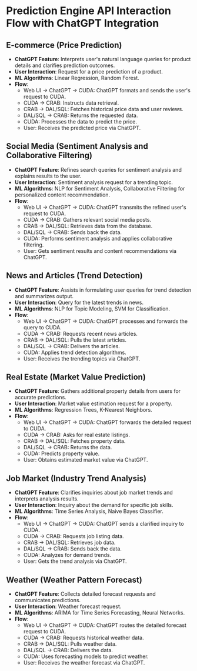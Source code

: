 # Prediction Engine API Interaction Flow with ChatGPT Integration

## E-commerce (Price Prediction)
- **ChatGPT Feature**: Interprets user's natural language queries for product details and clarifies prediction outcomes.
- **User Interaction**: Request for a price prediction of a product.
- **ML Algorithms**: Linear Regression, Random Forest.
- **Flow**:
  - Web UI → ChatGPT → CUDA: ChatGPT formats and sends the user's request to CUDA.
  - CUDA → CRAB: Instructs data retrieval.
  - CRAB → DAL/SQL: Fetches historical price data and user reviews.
  - DAL/SQL → CRAB: Returns the requested data.
  - CUDA: Processes the data to predict the price.
  - User: Receives the predicted price via ChatGPT.

## Social Media (Sentiment Analysis and Collaborative Filtering)
- **ChatGPT Feature**: Refines search queries for sentiment analysis and explains results to the user.
- **User Interaction**: Sentiment analysis request for a trending topic.
- **ML Algorithms**: NLP for Sentiment Analysis, Collaborative Filtering for personalized content recommendation.
- **Flow**:
  - Web UI → ChatGPT → CUDA: ChatGPT transmits the refined user's request to CUDA.
  - CUDA → CRAB: Gathers relevant social media posts.
  - CRAB → DAL/SQL: Retrieves data from the database.
  - DAL/SQL → CRAB: Sends back the data.
  - CUDA: Performs sentiment analysis and applies collaborative filtering.
  - User: Gets sentiment results and content recommendations via ChatGPT.

## News and Articles (Trend Detection)
- **ChatGPT Feature**: Assists in formulating user queries for trend detection and summarizes output.
- **User Interaction**: Query for the latest trends in news.
- **ML Algorithms**: NLP for Topic Modeling, SVM for Classification.
- **Flow**:
  - Web UI → ChatGPT → CUDA: ChatGPT processes and forwards the query to CUDA.
  - CUDA → CRAB: Requests recent news articles.
  - CRAB → DAL/SQL: Pulls the latest articles.
  - DAL/SQL → CRAB: Delivers the articles.
  - CUDA: Applies trend detection algorithms.
  - User: Receives the trending topics via ChatGPT.

## Real Estate (Market Value Prediction)
- **ChatGPT Feature**: Gathers additional property details from users for accurate predictions.
- **User Interaction**: Market value estimation request for a property.
- **ML Algorithms**: Regression Trees, K-Nearest Neighbors.
- **Flow**:
  - Web UI → ChatGPT → CUDA: ChatGPT forwards the detailed request to CUDA.
  - CUDA → CRAB: Asks for real estate listings.
  - CRAB → DAL/SQL: Fetches property data.
  - DAL/SQL → CRAB: Returns the data.
  - CUDA: Predicts property value.
  - User: Obtains estimated market value via ChatGPT.

## Job Market (Industry Trend Analysis)
- **ChatGPT Feature**: Clarifies inquiries about job market trends and interprets analysis results.
- **User Interaction**: Inquiry about the demand for specific job skills.
- **ML Algorithms**: Time Series Analysis, Naive Bayes Classifier.
- **Flow**:
  - Web UI → ChatGPT → CUDA: ChatGPT sends a clarified inquiry to CUDA.
  - CUDA → CRAB: Requests job listing data.
  - CRAB → DAL/SQL: Retrieves job data.
  - DAL/SQL → CRAB: Sends back the data.
  - CUDA: Analyzes for demand trends.
  - User: Gets the trend analysis via ChatGPT.

## Weather (Weather Pattern Forecast)
- **ChatGPT Feature**: Collects detailed forecast requests and communicates predictions.
- **User Interaction**: Weather forecast request.
- **ML Algorithms**: ARIMA for Time Series Forecasting, Neural Networks.
- **Flow**:
  - Web UI → ChatGPT → CUDA: ChatGPT routes the detailed forecast request to CUDA.
  - CUDA → CRAB: Requests historical weather data.
  - CRAB → DAL/SQL: Pulls weather data.
  - DAL/SQL → CRAB: Delivers the data.
  - CUDA: Uses forecasting models to predict weather.
  - User: Receives the weather forecast via ChatGPT.
